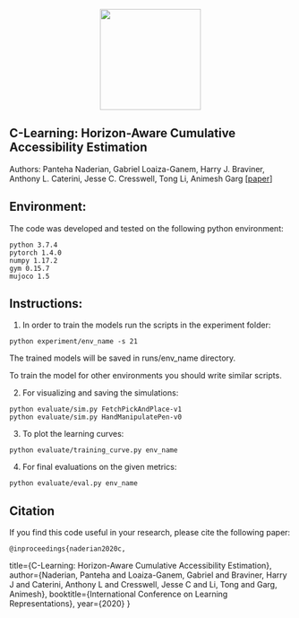 <p align="center">
<a href="https://layer6.ai/"><img src="https://github.com/layer6ai-labs/DropoutNet/blob/master/logs/logobox.jpg" width="180"></a>
</p>

## C-Learning: Horizon-Aware Cumulative Accessibility Estimation

Authors: Panteha Naderian, Gabriel Loaiza-Ganem, Harry J. Braviner, Anthony L. Caterini, Jesse C. Cresswell, Tong Li, Animesh Garg
[[paper](https://openreview.net/pdf?id=W3Wf_wKmqm9)]


<a name="Environment"/>

## Environment:

The code was developed and tested on the following python environment:
```
python 3.7.4
pytorch 1.4.0
numpy 1.17.2
gym 0.15.7
mujoco 1.5
```
<a name="instructions"/>

## Instructions:

1. In order to train the models run the scripts in the experiment folder:
```
python experiment/env_name -s 21
```
The trained models will be saved in runs/env_name directory.


To train the model for other environments you should write similar scripts.

2. For visualizing and saving the simulations:

```
python evaluate/sim.py FetchPickAndPlace-v1
python evaluate/sim.py HandManipulatePen-v0
```

3. To plot the learning curves:
```
python evaluate/training_curve.py env_name
```

4. For final evaluations on the given metrics:
```
python evaluate/eval.py env_name
```

<a name="citation"/>

## Citation

If you find this code useful in your research, please cite the following paper:

    @inproceedings{naderian2020c,
  title={C-Learning: Horizon-Aware Cumulative Accessibility Estimation},
  author={Naderian, Panteha and Loaiza-Ganem, Gabriel and Braviner, Harry J and Caterini, Anthony L and Cresswell, Jesse C and Li, Tong and Garg, Animesh},
  booktitle={International Conference on Learning Representations},
  year={2020}
}

    
